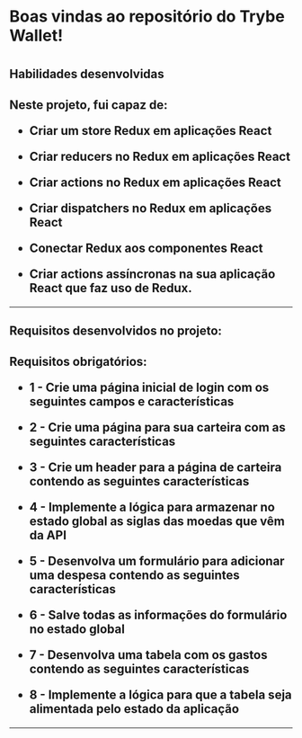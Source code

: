 <h1>Boas vindas ao repositório do Trybe Wallet!<h1>
<h2>Habilidades desenvolvidas<h2>
<p>Neste projeto, fui capaz de:

- Criar um store Redux em aplicações React

- Criar reducers no Redux em aplicações React

- Criar actions no Redux em aplicações React

- Criar dispatchers no Redux em aplicações React

- Conectar Redux aos componentes React

- Criar actions assíncronas na sua aplicação React que faz uso de Redux.

---
<p>
<h2>Requisitos desenvolvidos no projeto:<h2>
<p> Requisitos obrigatórios:

- 1 - Crie uma página inicial de login com os seguintes campos e características

- 2 - Crie uma página para sua carteira com as seguintes características

- 3 - Crie um header para a página de carteira contendo as seguintes características
    
- 4 - Implemente a lógica para armazenar no estado global as siglas das moedas que vêm da API
 
- 5 - Desenvolva um formulário para adicionar uma despesa contendo as seguintes características
    
- 6 - Salve todas as informações do formulário no estado global
    
- 7 - Desenvolva uma tabela com os gastos contendo as seguintes características
    
- 8 - Implemente a lógica para que a tabela seja alimentada pelo estado da aplicação





    
---
<p>
    


    
